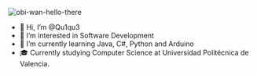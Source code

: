 ![obi-wan-hello-there](https://user-images.githubusercontent.com/57369001/172705035-09b39575-b917-448a-8895-af2c4a8ca0a3.gif)

- 👋 Hi, I’m @Qu1qu3
- 👀 I’m interested in Software Development
- 🌱 I’m currently learning Java, C#, Python and Arduino
- 🎓 Currently studying Computer Science at Universidad Politécnica de Valencia.
<!---
Qu1qu3/Qu1qu3 is a ✨ special ✨ repository because its `README.md` (this file) appears on your GitHub profile.
You can click the Preview link to take a look at your changes.
--->
